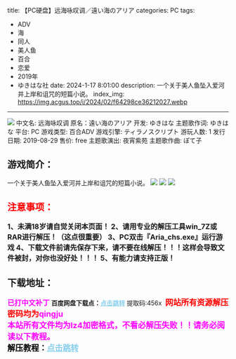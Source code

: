 title: 【PC硬盘】远海咏叹调／遠い海のアリア
categories: PC
tags:
- ADV
- 海
- 同人
- 美人鱼
- 百合
- 恋爱
- 2019年
- ゆきはな社
date: 2024-1-17 8:01:00
description: 一个关于美人鱼坠入爱河并上岸和诅咒的短篇小说。
index_img: https://img.acgus.top/i/2024/02/f64298ce36212027.webp
---
![](https://img.acgus.top/i/2024/02/f64298ce36212027.webp)
中文名: 远海咏叹调
原名：遠い海のアリア
开发: ゆきはな
主题歌作词: ゆきはな
平台: PC
游戏类型: 百合ADV
游戏引擎: ティラノスクリプト
游玩人数: 1
发行日期: 2019-08-29
售价: free
主题歌演出: 夜宵紫苑
主题歌作曲: ぽて子

## 游戏简介：
一个关于美人鱼坠入爱河并上岸和诅咒的短篇小说。
![](https://img.acgus.top/i/2024/02/28b00be925212047.webp)
![](https://img.acgus.top/i/2024/02/5b3d05da0c212033.webp)
![](https://img.acgus.top/i/2024/02/2f5e2265db212030.webp)




## <font color=#FF0000 >注意事项：</font>
<font size=3><b>1、未满18岁请自觉关闭本页面！
2、请用专业的解压工具win_7Z或RAR进行解压！（这点很重要）
3、PC双击『Aria_chs.exe』运行游戏
4、下载文件前请先保存下来，请不要在线解压！！！这样会导致文件被封，对你也没好处！！！
5、有能力请支持正版！</b></font>

## 下载地址：
<font color=#FF00FF size=3><b>已打中文补丁</b></font>
<b>百度网盘下载点：</b><a href="https://pan.baidu.com/s/1239ynQ_x0HnBwrSIPkT7CA?pwd=456x" style="color: #87CEEB;"><b>点击跳转</b></a> 提取码:456x
<a style="padding: 0" href="https://post.qingju.org/AD/"><img style="max-width:100%" src="https://img.acgus.top/i/2024/07/478f689b8021d8d499ab43d21acf137a.gif" alt=""></a>
<b><font color=#FF0000 size=4>网站所有资源解压密码均为</b></font><b><font color=#FF00FF size=4>qingju</font><font color=#FF0000 ></font></b><br><b><font color=#FF00FF size=4>本站所有文件均为lz4加密格式，不看必解压失败！！请务必阅读以下教程。</b></font><br><b><font color=#000 size=4>解压教程：</b><a href="https://post.qingju.org/tutorial/000/" style="color: #87CEEB;"><b>点击跳转</b></a>
